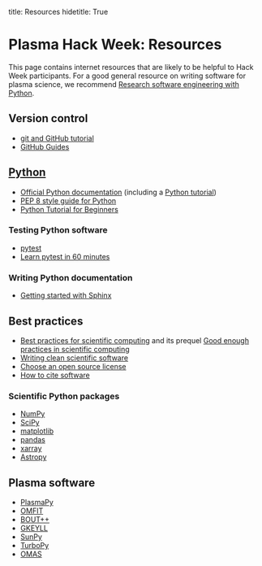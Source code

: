 title: Resources
hidetitle: True

# Plasma Hack Week: Resources

This page contains internet resources that are likely to be helpful to
Hack Week participants.  For a good general resource on writing software
for plasma science, we recommend [Research software engineering with
Python](https://merely-useful.tech/py-rse/).

## Version control

- [git and GitHub tutorial](https://www.youtube.com/watch?v=xuB1Id2Wxak)
- [GitHub Guides](https://guides.github.com/)

## [Python](https://www.python.org/)

- [Official Python documentation](https://docs.python.org/3/) (including
  a [Python tutorial](https://docs.python.org/3/tutorial/))
- [PEP 8 style guide for Python](https://www.python.org/dev/peps/pep-0008/)
- [Python Tutorial for Beginners](https://www.youtube.com/watch?v=mJEpimi_tFo)

### Testing Python software

- [pytest](https://docs.pytest.org/en/stable/)
- [Learn pytest in 60 minutes](https://www.youtube.com/watch?v=bbp_849-RZ4)

### Writing Python documentation

- [Getting started with Sphinx](https://docs.readthedocs.io/en/stable/intro/getting-started-with-sphinx.html)

## Best practices

- [Best practices for scientific computing](https://doi.org/10.1371/journal.pbio.1001745) and its prequel [Good enough practices in scientific computing](https://doi.org/10.1371/journal.pcbi.1005510)
- [Writing clean scientific software](https://doi.org/10.5281/zenodo.3922956)
- [Choose an open source license](https://choosealicense.com/)
- [How to cite software](https://libguides.mit.edu/c.php?g=551454&p=3900280)

### Scientific Python packages

- [NumPy](https://numpy.org/doc/)
- [SciPy](https://docs.scipy.org/doc/scipy/reference/)
- [matplotlib](https://matplotlib.org/stable/index.html)
- [pandas](https://pandas.pydata.org/)
- [xarray](http://xarray.pydata.org/en/stable/)
- [Astropy](https://docs.astropy.org/en/stable/)

## Plasma software

- [PlasmaPy](https://docs.plasmapy.org/en/latest)
- [OMFIT](https://omfit.io)
- [BOUT++](https://boutproject.github.io/)
- [GKEYLL](https://gkeyll.readthedocs.io/en/latest/)
- [SunPy](https://docs.sunpy.org)
- [TurboPy](https://turbopy.readthedocs.io/en/latest/)
- [OMAS](https://gafusion.github.io/omas/)
